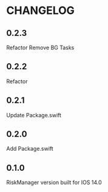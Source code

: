 #  CHANGELOG


## 0.2.3
Refactor
Remove BG Tasks

## 0.2.2
Refactor

## 0.2.1

Update Package.swift

## 0.2.0

Add Package.swift

## 0.1.0

RiskManager version built for IOS 14.0
